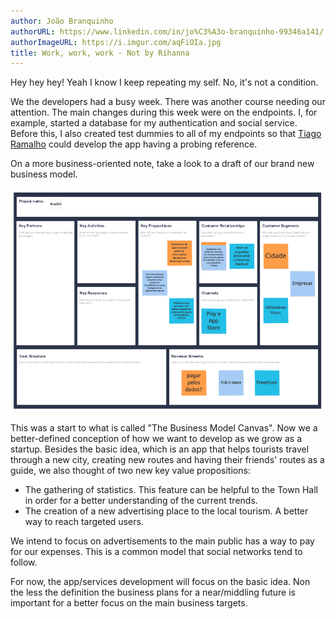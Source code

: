 ```yaml
---
author: João Branquinho
authorURL: https://www.linkedin.com/in/jo%C3%A3o-branquinho-99346a141/
authorImageURL: https://i.imgur.com/aqFiOIa.jpg
title: Work, work, work - Not by Rihanna
---
```


Hey hey hey!
Yeah I know I keep repeating my self.
No, it's not a condition.

We the developers had a busy week. There was another course needing our attention.
The main changes during this week were on the endpoints. I, for example, started a database for my authentication and social service. Before this, I also created test dummies to all of my endpoints so that <a href="https://www.facebook.com/tiago.ramalho.319">Tiago Ramalho</a>  could develop the app having a probing reference.


<!--truncate-->
On a more business-oriented note, take a look to a draft of our brand new business model.

<img src="https://raw.githubusercontent.com/Roadini/Roadini.github.io/source/website/static/img/buisness1.png">

This was a start to what is called "The Business Model Canvas".
Now we a better-defined conception of how we want to develop as we grow as a startup. Besides the basic idea, which is an app that helps tourists travel through a new city, creating new routes and having their friends' routes as a guide, we also thought of two new key value propositions:

* The gathering of statistics. This feature can be helpful to the Town Hall in order for a better understanding of the current trends.
* The creation of a new advertising place to the local tourism. A better way to reach targeted users.

We intend to focus on advertisements to the main public has a way to pay for our expenses. This is a common model that social networks tend to follow.

For now, the app/services development will focus on the basic idea. Non the less the definition the business plans for a near/middling future is important for a better focus on the main business targets.


